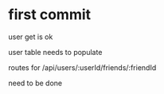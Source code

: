 # first commit

user get is ok

user table needs to populate

routes for /api/users/:userId/friends/:friendId

need to be done